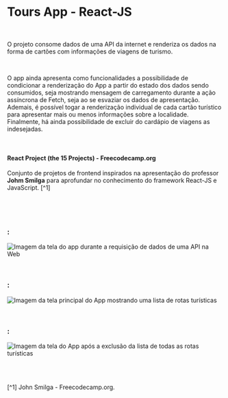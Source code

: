 # Tours App - React-JS

<br />

O projeto consome dados de uma API da internet e renderiza os dados na forma de cartões com informações de viagens de turismo.

<br />

O app ainda apresenta como funcionalidades a possibilidade de condicionar a renderização do App a partir do estado dos dados sendo consumidos, seja mostrando mensagem de carregamento durante a ação assíncrona de Fetch, seja ao se esvaziar os dados de apresentação.
Ademais, é possível togar a renderização individual de cada cartão turístico para apresentar mais ou menos informações sobre a localidade.
Finalmente, há ainda possibilidade de excluir do cardápio de viagens as indesejadas.

<br />

#### React Project (the 15 Projects) - Freecodecamp.org

Conjunto de projetos de frontend inspirados na apresentação do professor **Johm Smilga** para aprofundar no conhecimento do framework React-JS e JavaScript. [^1]

<br />

[]()

<br />

### :

![Imagem da tela do app durante a requisição de dados de uma API na Web](/public/images/)

<br />

### :

![Imagem da tela principal do App mostrando uma lista de rotas turísticas](/public/images/)

<br />

### :

![Imagem da tela do App após a exclusão da lista de todas as rotas turísticas](/public/)

<br />
<br />

[^1] John Smilga - Freecodecamp.org.
